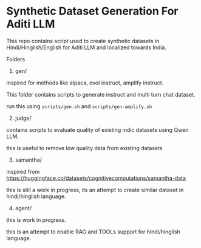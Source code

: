 Synthetic Dataset Generation For Aditi LLM
===========================================


This repo contains script used to create synthetic datasets in Hindi/Hinglish/English for Aditi LLM and localized towards India. 


Folders

1. gen/  

inspired for methods like alpaca, evol instruct, amplify instruct.

This folder contains scripts to generate instruct and multi turn chat dataset. 

run this using `scripts/gen.sh` and `scripts/gen-amplify.sh`



2. judge/

contains scripts to evaluate quality of existing indic datasets using Qwen LLM. 

this is useful to remove low quality data from existing datasets

3. samantha/

inspired from https://huggingface.co/datasets/cognitivecomputations/samantha-data

this is still a work in progress, its an attempt to create similar dataset in hindi/hinglish language. 

4. agent/

this is work in progress. 

this is an attempt to enable RAG and TOOLs support for hindi/hinglish language.



